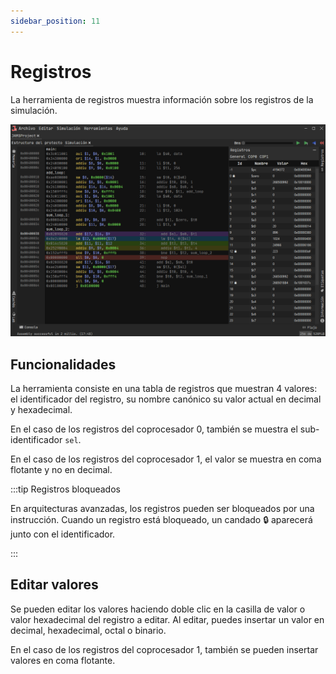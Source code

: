 ```yaml
---
sidebar_position: 11
---
```


# Registros

La herramienta de registros muestra información sobre los registros de la simulación.

![Registers](/img/docs/nodes/registers-es.png)

## Funcionalidades

La herramienta consiste en una tabla de registros que muestran 4 valores: el identificador del registro, su nombre
canónico su valor actual en decimal y hexadecimal.

En el caso de los registros del coprocesador 0, también se muestra el sub-identificador `sel`.

En el caso de los registros del coprocesador 1, el valor se muestra en coma flotante y no en decimal.

:::tip Registros bloqueados

En arquitecturas avanzadas, los registros pueden ser bloqueados por una instrucción. Cuando un registro está bloqueado,
un candado 🔒 aparecerá junto con el identificador.

:::

## Editar valores

Se pueden editar los valores haciendo doble clic en la casilla de valor o valor hexadecimal del registro a editar. Al
editar, puedes insertar un valor en decimal, hexadecimal, octal o binario.

En el caso de los registros del coprocesador 1, también se pueden insertar valores en coma flotante.